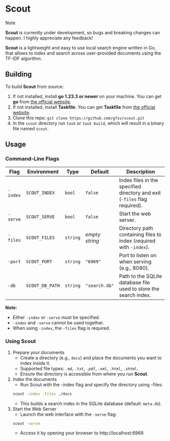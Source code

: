# Scout

> [!NOTE]
> **Scout** is currently under development, so bugs and breaking changes can happen.
> I highly appreciate any feedback!

**Scout** is a lightweight and easy to use local search engine written in Go, that 
allows to index and search across user-provided documents using the TF-IDF algorithm.

## Building
To build **Scout** from source:
1) If not installed, install **go 1.23.3 or newer** on your machine. You can get **go** from [the official website](https://go.dev/doc/install).
2) If not installed, install **Taskfile**. You can get **Taskfile** from [the official website](https://taskfile.dev/installation/).
3) Clone this repo: `git clone https://github.com/gfxv/scout.git`
4) In the `scout` directory run `task` or `task build`, which will result in a binary file named `scout`.

## Usage
### Command-Line Flags
| Flag | Environment  | Type | Default | Description |
| ---- | ------------ | ---- | ------- | ----------- |
| `-index` | `SCOUT_INDEX`   | `bool`   | `false`        | Index files in the specified directory and exit (`-files` flag required). |
| `-serve` | `SCOUT_SERVE`   | `bool`   | `false`        | Start the web server. |
| `-files` | `SCOUT_FILES`   | `string` | *empty string* | Directory path containing files to index (required with `-index`). |
| `-port`  | `SCOUT_PORT`    | `string` | `"6969"`       | Port to listen on when serving (e.g., 8080). |
| `-db`    | `SCOUT_DB_PATH` | `string` | `"search.db"`  | Path to the SQLite database file used to store the search index. |

**Note:**
- Either `-index` or `-serve` must be specified.
- `-index` and `-serve` cannot be used together.
- When using `-index`, the `-files` flag is required.

### Using Scout
1) Prepare your documents
    - Create a directory (e.g., `docs`) and place the documents you want to index inside it.
    - Supported file types: `.md`, `.txt`, `.pdf`, `.xml`, `.html`, `.xhtml`.
    - Ensure the directory is accessible from where you run **Scout**.
2) Index the documents
    - Run Scout with the -index flag and specify the directory using -files:
    ```bash
    scout -index -files ./docs
    ```
    - This builds a search index in the SQLite database (default: `meta.db`).
3) Start the Web Server
    - Launch the web interface with the `-serve` flag:
    ```bash
    scout -serve
    ```
    - Access it by opening your browser to http://localhost:6969.

